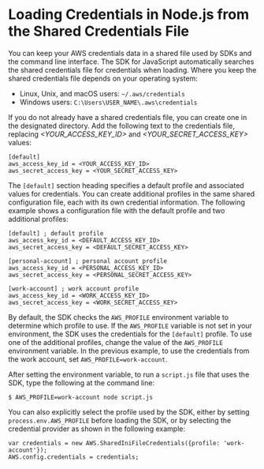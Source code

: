 # Loading Credentials in Node\.js from the Shared Credentials File<a name="loading-node-credentials-shared"></a>

You can keep your AWS credentials data in a shared file used by SDKs and the command line interface\. The SDK for JavaScript automatically searches the shared credentials file for credentials when loading\. Where you keep the shared credentials file depends on your operating system:
+ Linux, Unix, and macOS users: `~/.aws/credentials`
+ Windows users: `C:\Users\USER_NAME\.aws\credentials`

If you do not already have a shared credentials file, you can create one in the designated directory\. Add the following text to the credentials file, replacing *<YOUR\_ACCESS\_KEY\_ID>* and *<YOUR\_SECRET\_ACCESS\_KEY>* values:

```
[default]
aws_access_key_id = <YOUR_ACCESS_KEY_ID>
aws_secret_access_key = <YOUR_SECRET_ACCESS_KEY>
```

The `[default]` section heading specifies a default profile and associated values for credentials\. You can create additional profiles in the same shared configuration file, each with its own credential information\. The following example shows a configuration file with the default profile and two additional profiles:

```
[default] ; default profile
aws_access_key_id = <DEFAULT_ACCESS_KEY_ID>
aws_secret_access_key = <DEFAULT_SECRET_ACCESS_KEY>
    
[personal-account] ; personal account profile
aws_access_key_id = <PERSONAL_ACCESS_KEY_ID>
aws_secret_access_key = <PERSONAL_SECRET_ACCESS_KEY>
    
[work-account] ; work account profile
aws_access_key_id = <WORK_ACCESS_KEY_ID>
aws_secret_access_key = <WORK_SECRET_ACCESS_KEY>
```

By default, the SDK checks the `AWS_PROFILE` environment variable to determine which profile to use\. If the `AWS_PROFILE` variable is not set in your environment, the SDK uses the credentials for the `[default]` profile\. To use one of the additional profiles, change the value of the `AWS_PROFILE` environment variable\. In the previous example, to use the credentials from the work account, set `AWS_PROFILE=work-account`\.

After setting the environment variable, to run a `script.js` file that uses the SDK, type the following at the command line:

```
$ AWS_PROFILE=work-account node script.js
```

You can also explicitly select the profile used by the SDK, either by setting `process.env.AWS_PROFILE` before loading the SDK, or by selecting the credential provider as shown in the following example:

```
var credentials = new AWS.SharedIniFileCredentials({profile: 'work-account'});
AWS.config.credentials = credentials;
```